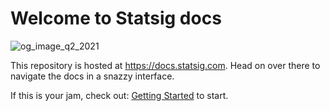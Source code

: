 # Welcome to Statsig docs

![og_image_q2_2021](https://user-images.githubusercontent.com/74588208/128574199-8da0ad26-c052-433a-88a3-a8fa987c9bf8.png)

This repository is hosted at https://docs.statsig.com.  Head on over there to navigate the docs in a snazzy interface.

If this is your jam, check out: [Getting Started](docs/getting-started.mdx) to start.
